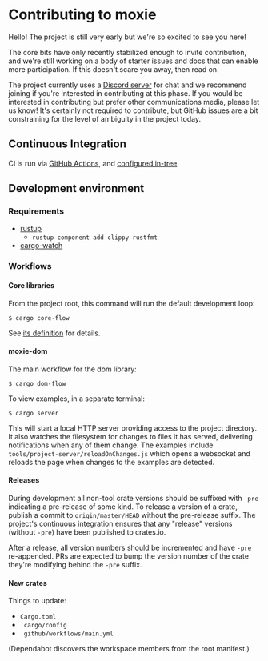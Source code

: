 # Contributing to moxie

Hello! The project is still very early but we're so excited to see you here!

The core bits have only recently stabilized enough to invite contribution, and we're still working
on a body of starter issues and docs that can enable more participation. If this doesn't scare you
away, then read on.

The project currently uses a [Discord server](https://discord.gg/vTAzk3d) for chat and we
recommend joining if you're interested in contributing at this phase. If you would be interested in
contributing but prefer other communications media, please let us know! It's certainly not
required to contribute, but GitHub issues are a bit constraining for the level of ambiguity in the
project today.

## Continuous Integration

CI is run via [GitHub Actions](https://github.com/anp/moxie/actions), and
[configured in-tree](.github/workflows/main.yml).

## Development environment

### Requirements

* [rustup](https://rustup.rs)
  * `rustup component add clippy rustfmt`
* [cargo-watch](https://crates.io/crates/cargo-watch)

### Workflows

#### Core libraries

From the project root, this command will run the default development loop:

```shell
$ cargo core-flow
```

See [its definition](./.cargo/config) for details.

#### moxie-dom

The main workflow for the dom library:

```shell
$ cargo dom-flow
```

To view examples, in a separate terminal:

```shell
$ cargo server
```

This will start a local HTTP server providing access to the project directory. It also watches the
filesystem for changes to files it has served, delivering notifications when any of them
change. The examples include `tools/project-server/reloadOnChanges.js` which opens a websocket and
reloads the page when changes to the examples are detected.

#### Releases

During development all non-tool crate versions should be suffixed with `-pre` indicating a
pre-release of some kind. To release a version of a crate, publish a commit to `origin/master/HEAD`
without the pre-release suffix. The project's continuous integration ensures that any "release"
versions (without `-pre`) have been published to crates.io.

After a release, all version numbers should be incremented and have `-pre` re-appended. PRs are
expected to bump the version number of the crate they're modifying behind the `-pre` suffix.

#### New crates

Things to update:

* `Cargo.toml`
* `.cargo/config`
* `.github/workflows/main.yml`

(Dependabot discovers the workspace members from the root manifest.)
